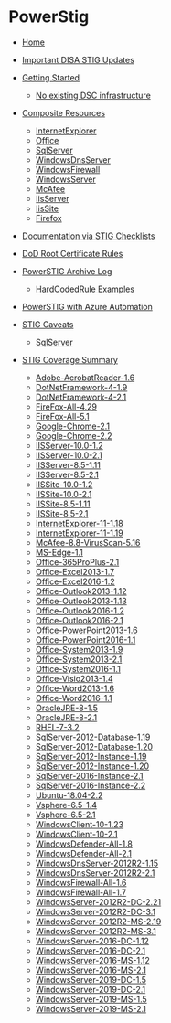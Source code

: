 # PowerStig

* [Home][home]
* [Important DISA STIG Updates][disastigchanges]
* [Getting Started][gettingstarted]
  * [No existing DSC infrastructure][DscGettingStarted]
* [Composite Resources][compositeresources]
  * [InternetExplorer][InternetExplorer]
  * [Office][Office]
  * [SqlServer][sqlserver]
  * [WindowsDnsServer][windowsdnsserver]
  * [WindowsFirewall][windowsfirewall]
  * [WindowsServer][windowsserver]
  * [McAfee][McAfee]
  * [IisServer][IisServer]
  * [IisSite][IisSite]
  * [Firefox][Firefox]

* [Documentation via STIG Checklists][Documentation-via-STIG-Checklists]
* [DoD Root Certificate Rules][DoD-Root-Certificate-Rules]
* [PowerSTIG Archive Log][powerstigarchivelog]
  * [HardCodedRule Examples][hardcodedexamples]
* [PowerSTIG with Azure Automation][powerstigwithazureautomation]
* [STIG Caveats][stigcaveats]
  * [SqlServer][sqlservercaveats]
* [STIG Coverage Summary][stigcoveragesummary]
  * [Adobe-AcrobatReader-1.6][AdobeAcrobatReader16]
  * [DotNetFramework-4-1.9][DotNetFramework419]
  * [DotNetFramework-4-2.1][DotNetFramework421]
  * [FireFox-All-4.29][FireFoxAll429]
  * [FireFox-All-5.1][FireFoxAll51]
  * [Google-Chrome-2.1][GoogleChrome21]
  * [Google-Chrome-2.2][GoogleChrome22]
  * [IISServer-10.0-1.2][IISServer10012]
  * [IISServer-10.0-2.1][IISServer10021]
  * [IISServer-8.5-1.11][IISServer85111]
  * [IISServer-8.5-2.1][IISServer8521]
  * [IISSite-10.0-1.2][IISSite10012]
  * [IISSite-10.0-2.1][IISSite10021]
  * [IISSite-8.5-1.11][IISSite85111]
  * [IISSite-8.5-2.1][IISSite8521]
  * [InternetExplorer-11-1.18][InternetExplorer11118]
  * [InternetExplorer-11-1.19][InternetExplorer11119]
  * [McAfee-8.8-VirusScan-5.16][McAfee88VirusScan516]
  * [MS-Edge-1.1][MSEdge11]
  * [Office-365ProPlus-2.1][Office365ProPlus21]
  * [Office-Excel2013-1.7][OfficeExcel201317]
  * [Office-Excel2016-1.2][OfficeExcel201612]
  * [Office-Outlook2013-1.12][OfficeOutlook2013112]
  * [Office-Outlook2013-1.13][OfficeOutlook2013113]
  * [Office-Outlook2016-1.2][OfficeOutlook201612]
  * [Office-Outlook2016-2.1][OfficeOutlook201621]
  * [Office-PowerPoint2013-1.6][OfficePowerPoint201316]
  * [Office-PowerPoint2016-1.1][OfficePowerPoint201611]
  * [Office-System2013-1.9][OfficeSystem201319]
  * [Office-System2013-2.1][OfficeSystem201321]
  * [Office-System2016-1.1][OfficeSystem201611]
  * [Office-Visio2013-1.4][OfficeVisio201314]
  * [Office-Word2013-1.6][OfficeWord201316]
  * [Office-Word2016-1.1][OfficeWord201611]
  * [OracleJRE-8-1.5][OracleJRE815]
  * [OracleJRE-8-2.1][OracleJRE821]
  * [RHEL-7-3.2][RHEL732]
  * [SqlServer-2012-Database-1.19][SqlServer2012Database119]
  * [SqlServer-2012-Database-1.20][SqlServer2012Database120]
  * [SqlServer-2012-Instance-1.19][SqlServer2012Instance119]
  * [SqlServer-2012-Instance-1.20][SqlServer2012Instance120]
  * [SqlServer-2016-Instance-2.1][SqlServer2016Instance21]
  * [SqlServer-2016-Instance-2.2][SqlServer2016Instance22]
  * [Ubuntu-18.04-2.2][Ubuntu180422]
  * [Vsphere-6.5-1.4][Vsphere6514]
  * [Vsphere-6.5-2.1][Vsphere6521]
  * [WindowsClient-10-1.23][WindowsClient10123]
  * [WindowsClient-10-2.1][WindowsClient1021]
  * [WindowsDefender-All-1.8][WindowsDefenderAll18]
  * [WindowsDefender-All-2.1][WindowsDefenderAll21]
  * [WindowsDnsServer-2012R2-1.15][WindowsDnsServer2012R2115]
  * [WindowsDnsServer-2012R2-2.1][WindowsDnsServer2012R221]
  * [WindowsFirewall-All-1.6][WindowsFirewallAll16]
  * [WindowsFirewall-All-1.7][WindowsFirewallAll17]
  * [WindowsServer-2012R2-DC-2.21][WindowsServer2012R2DC221]
  * [WindowsServer-2012R2-DC-3.1][WindowsServer2012R2DC31]
  * [WindowsServer-2012R2-MS-2.19][WindowsServer2012R2MS219]
  * [WindowsServer-2012R2-MS-3.1][WindowsServer2012R2MS31]
  * [WindowsServer-2016-DC-1.12][WindowsServer2016DC112]
  * [WindowsServer-2016-DC-2.1][WindowsServer2016DC21]
  * [WindowsServer-2016-MS-1.12][WindowsServer2016MS112]
  * [WindowsServer-2016-MS-2.1][WindowsServer2016MS21]
  * [WindowsServer-2019-DC-1.5][WindowsServer2019DC15]
  * [WindowsServer-2019-DC-2.1][WindowsServer2019DC21]
  * [WindowsServer-2019-MS-1.5][WindowsServer2019MS15]
  * [WindowsServer-2019-MS-2.1][WindowsServer2019MS21]

[home]:                              https://github.com/Microsoft/PowerStig/wiki/home
[convert]:                           https://github.com/Microsoft/PowerStig/wiki/Convert
[stig]:                              https://github.com/Microsoft/PowerStig/wiki/Stig
[disastigchanges]:                   https://github.com/Microsoft/PowerStig/wiki/DisaStigChanges
[compositeresources]:                https://github.com/Microsoft/PowerStig/wiki/CompositeResources
[gettingstarted]:                    https://github.com/Microsoft/PowerStig/wiki/GettingStarted
[InternetExplorer]:                  https://github.com/Microsoft/PowerStig/wiki/InternetExplorer
[office]:                            https://github.com/Microsoft/PowerStig/wiki/Office
[sqlserver]:                         https://github.com/Microsoft/PowerStig/wiki/SqlServer
[windowsdnsserver]:                  https://github.com/Microsoft/PowerStig/wiki/WindowsDnsServer
[windowsfirewall]:                   https://github.com/Microsoft/PowerStig/wiki/WindowsFirewall
[windowsserver]:                     https://github.com/Microsoft/PowerStig/wiki/WindowsServer
[mcafee]:                            https://github.com/Microsoft/PowerStig/wiki/Mcafee
[IisServer]:                         https://github.com/Microsoft/PowerStig/wiki/IisServer
[IisSite]:                           https://github.com/Microsoft/PowerStig/wiki/IisSite
[Firefox]:                           https://github.com/Microsoft/PowerStig/wiki/firefox
[Documentation-via-STIG-Checklists]: https://github.com/microsoft/PowerStig/wiki/Documentation-via-STIG-Checklists
[DoD-Root-Certificate-Rules]:        https://github.com/microsoft/PowerStig/wiki/DoD-Root-Certificate-Rules
[powerstigarchivelog]:               https://github.com/Microsoft/PowerStig/wiki/PowerSTIGArchiveLog
[hardcodedexamples]:                 https://github.com/Microsoft/PowerStig/wiki/PowerSTIGArchiveLog#HardCodedRule-Examples
[powerstigwithazureautomation]:      https://github.com/microsoft/PowerStig/wiki/PowerSTIG-With-Azure-Automation
[stigcaveats]:                       https://github.com/Microsoft/PowerStig/wiki/StigCaveats
[sqlservercaveats]:                  https://github.com/Microsoft/PowerStig/wiki/StigCaveats#sqlserver-2012
[DscGettingStarted]:                 https://github.com/Microsoft/PowerStig/wiki/DscGettingStarted
[DscAzureAutomation]:                https://github.com/Microsoft/PowerStig/wiki/DscAzureAutomation
[DscAzureVirtualMachine]:            https://github.com/Microsoft/PowerStig/wiki/DscAzureVirtualMachine
[stigcoveragesummary]:               https://github.com/Microsoft/PowerStig/wiki/StigCoverageSummary
[AdobeAcrobatReader16]: https://github.com/Microsoft/PowerStig/wiki/Adobe-AcrobatReader-1.6
[DotNetFramework419]: https://github.com/Microsoft/PowerStig/wiki/DotNetFramework-4-1.9
[DotNetFramework421]: https://github.com/Microsoft/PowerStig/wiki/DotNetFramework-4-2.1
[FireFoxAll429]: https://github.com/Microsoft/PowerStig/wiki/FireFox-All-4.29
[FireFoxAll51]: https://github.com/Microsoft/PowerStig/wiki/FireFox-All-5.1
[GoogleChrome21]: https://github.com/Microsoft/PowerStig/wiki/Google-Chrome-2.1
[GoogleChrome22]: https://github.com/Microsoft/PowerStig/wiki/Google-Chrome-2.2
[IISServer10012]: https://github.com/Microsoft/PowerStig/wiki/IISServer-10.0-1.2
[IISServer10021]: https://github.com/Microsoft/PowerStig/wiki/IISServer-10.0-2.1
[IISServer85111]: https://github.com/Microsoft/PowerStig/wiki/IISServer-8.5-1.11
[IISServer8521]: https://github.com/Microsoft/PowerStig/wiki/IISServer-8.5-2.1
[IISSite10012]: https://github.com/Microsoft/PowerStig/wiki/IISSite-10.0-1.2
[IISSite10021]: https://github.com/Microsoft/PowerStig/wiki/IISSite-10.0-2.1
[IISSite85111]: https://github.com/Microsoft/PowerStig/wiki/IISSite-8.5-1.11
[IISSite8521]: https://github.com/Microsoft/PowerStig/wiki/IISSite-8.5-2.1
[InternetExplorer11118]: https://github.com/Microsoft/PowerStig/wiki/InternetExplorer-11-1.18
[InternetExplorer11119]: https://github.com/Microsoft/PowerStig/wiki/InternetExplorer-11-1.19
[McAfee88VirusScan516]: https://github.com/Microsoft/PowerStig/wiki/McAfee-8.8-VirusScan-5.16
[MSEdge11]: https://github.com/Microsoft/PowerStig/wiki/MS-Edge-1.1
[Office365ProPlus21]: https://github.com/Microsoft/PowerStig/wiki/Office-365ProPlus-2.1
[OfficeExcel201317]: https://github.com/Microsoft/PowerStig/wiki/Office-Excel2013-1.7
[OfficeExcel201612]: https://github.com/Microsoft/PowerStig/wiki/Office-Excel2016-1.2
[OfficeOutlook2013112]: https://github.com/Microsoft/PowerStig/wiki/Office-Outlook2013-1.12
[OfficeOutlook2013113]: https://github.com/Microsoft/PowerStig/wiki/Office-Outlook2013-1.13
[OfficeOutlook201612]: https://github.com/Microsoft/PowerStig/wiki/Office-Outlook2016-1.2
[OfficeOutlook201621]: https://github.com/Microsoft/PowerStig/wiki/Office-Outlook2016-2.1
[OfficePowerPoint201316]: https://github.com/Microsoft/PowerStig/wiki/Office-PowerPoint2013-1.6
[OfficePowerPoint201611]: https://github.com/Microsoft/PowerStig/wiki/Office-PowerPoint2016-1.1
[OfficeSystem201319]: https://github.com/Microsoft/PowerStig/wiki/Office-System2013-1.9
[OfficeSystem201321]: https://github.com/Microsoft/PowerStig/wiki/Office-System2013-2.1
[OfficeSystem201611]: https://github.com/Microsoft/PowerStig/wiki/Office-System2016-1.1
[OfficeVisio201314]: https://github.com/Microsoft/PowerStig/wiki/Office-Visio2013-1.4
[OfficeWord201316]: https://github.com/Microsoft/PowerStig/wiki/Office-Word2013-1.6
[OfficeWord201611]: https://github.com/Microsoft/PowerStig/wiki/Office-Word2016-1.1
[OracleJRE815]: https://github.com/Microsoft/PowerStig/wiki/OracleJRE-8-1.5
[OracleJRE821]: https://github.com/Microsoft/PowerStig/wiki/OracleJRE-8-2.1
[RHEL732]: https://github.com/Microsoft/PowerStig/wiki/RHEL-7-3.2
[SqlServer2012Database119]: https://github.com/Microsoft/PowerStig/wiki/SqlServer-2012-Database-1.19
[SqlServer2012Database120]: https://github.com/Microsoft/PowerStig/wiki/SqlServer-2012-Database-1.20
[SqlServer2012Instance119]: https://github.com/Microsoft/PowerStig/wiki/SqlServer-2012-Instance-1.19
[SqlServer2012Instance120]: https://github.com/Microsoft/PowerStig/wiki/SqlServer-2012-Instance-1.20
[SqlServer2016Instance21]: https://github.com/Microsoft/PowerStig/wiki/SqlServer-2016-Instance-2.1
[SqlServer2016Instance22]: https://github.com/Microsoft/PowerStig/wiki/SqlServer-2016-Instance-2.2
[Ubuntu180422]: https://github.com/Microsoft/PowerStig/wiki/Ubuntu-18.04-2.2
[Vsphere6514]: https://github.com/Microsoft/PowerStig/wiki/Vsphere-6.5-1.4
[Vsphere6521]: https://github.com/Microsoft/PowerStig/wiki/Vsphere-6.5-2.1
[WindowsClient10123]: https://github.com/Microsoft/PowerStig/wiki/WindowsClient-10-1.23
[WindowsClient1021]: https://github.com/Microsoft/PowerStig/wiki/WindowsClient-10-2.1
[WindowsDefenderAll18]: https://github.com/Microsoft/PowerStig/wiki/WindowsDefender-All-1.8
[WindowsDefenderAll21]: https://github.com/Microsoft/PowerStig/wiki/WindowsDefender-All-2.1
[WindowsDnsServer2012R2115]: https://github.com/Microsoft/PowerStig/wiki/WindowsDnsServer-2012R2-1.15
[WindowsDnsServer2012R221]: https://github.com/Microsoft/PowerStig/wiki/WindowsDnsServer-2012R2-2.1
[WindowsFirewallAll16]: https://github.com/Microsoft/PowerStig/wiki/WindowsFirewall-All-1.6
[WindowsFirewallAll17]: https://github.com/Microsoft/PowerStig/wiki/WindowsFirewall-All-1.7
[WindowsServer2012R2DC221]: https://github.com/Microsoft/PowerStig/wiki/WindowsServer-2012R2-DC-2.21
[WindowsServer2012R2DC31]: https://github.com/Microsoft/PowerStig/wiki/WindowsServer-2012R2-DC-3.1
[WindowsServer2012R2MS219]: https://github.com/Microsoft/PowerStig/wiki/WindowsServer-2012R2-MS-2.19
[WindowsServer2012R2MS31]: https://github.com/Microsoft/PowerStig/wiki/WindowsServer-2012R2-MS-3.1
[WindowsServer2016DC112]: https://github.com/Microsoft/PowerStig/wiki/WindowsServer-2016-DC-1.12
[WindowsServer2016DC21]: https://github.com/Microsoft/PowerStig/wiki/WindowsServer-2016-DC-2.1
[WindowsServer2016MS112]: https://github.com/Microsoft/PowerStig/wiki/WindowsServer-2016-MS-1.12
[WindowsServer2016MS21]: https://github.com/Microsoft/PowerStig/wiki/WindowsServer-2016-MS-2.1
[WindowsServer2019DC15]: https://github.com/Microsoft/PowerStig/wiki/WindowsServer-2019-DC-1.5
[WindowsServer2019DC21]: https://github.com/Microsoft/PowerStig/wiki/WindowsServer-2019-DC-2.1
[WindowsServer2019MS15]: https://github.com/Microsoft/PowerStig/wiki/WindowsServer-2019-MS-1.5
[WindowsServer2019MS21]: https://github.com/Microsoft/PowerStig/wiki/WindowsServer-2019-MS-2.1
